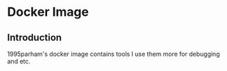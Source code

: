 # Docker Image

## Introduction
1995parham's docker image contains tools I use them more for debugging and etc.

